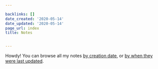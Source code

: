 ```yaml
---

backlinks: []
date_created: '2020-05-14'
date_updated: '2020-05-14'
page_url: index
title: Notes


---
```




Howdy! You can browse all my notes [by creation date](https://carlosd.org/notes/sorted-by-creation-date), or [by when they were last updated](https://carlosd.org/notes/sorted-by-last-edit).





